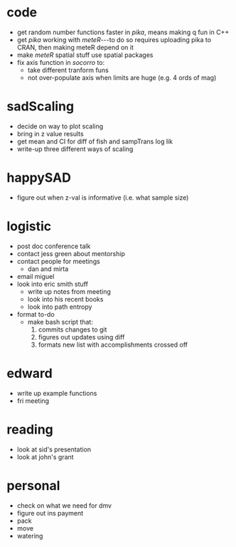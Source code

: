 # code

- get random number functions faster in *pika*, means making q fun in C++
- get *pika* working with *meteR*---to do so requires uploading pika to CRAN, then making meteR depend on it
- make *meteR* spatial stuff use spatial packages
- fix axis function in *socorro* to:
    - take different tranform funs
    - not over-populate axis when limits are huge (e.g. 4 ords of mag)


# sadScaling

- decide on way to plot scaling
- bring in z value results
- get mean and CI for diff of fish and sampTrans log lik
- write-up three different ways of scaling


# happySAD

- figure out when z-val is informative (i.e. what sample size)


# logistic

- post doc conference talk
- contact jess green about mentorship
- contact people for meetings
    - dan and mirta
- email miguel
- look into eric smith stuff
    - write up notes from meeting
    - look into his recent books
    - look into path entropy
- format to-do
    - make bash script that:
        1. commits changes to git
        2. figures out updates using diff
        3. formats new list with accomplishments crossed off

# edward
- write up example functions
- fri meeting

# reading
- look at sid's presentation
- look at john's grant

# personal
- check on what we need for dmv
- figure out ins payment
- pack
- move
- watering